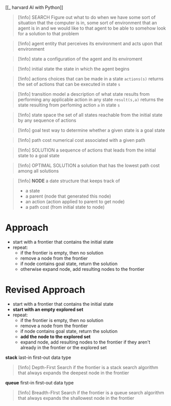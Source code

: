 [[_ harvard AI with Python]]

>[!info] SEARCH
>Figure out what to do when we have some sort of situation that the computer is in, some sort of environment that an agent is in and we would like to that agent to be able to somehow look for a solution to that problem 


>[!info] agent
>entity that perceives its environment and acts upon that environment


>[!info] state
>a configuration of the agent and its enviroment
>


>[!info] initial state
>the state in which the agent begins


>[!info] actions
>choices that can be made in a state
>`actions(s)` returns the set of actions that can be executed in state `s`

>[!info] transition model
>a description of what state results from performing any applicable action in any state
>`result(s,a)` returns the state resulting from perfoming action `a` in state `s`


>[!info] state space
>the set of all states reachable from the initial state by any sequence of actions


>[!info] goal test
>way to determine whether a given state is a goal state

>[!info] path cost
>numerical cost associated with a given path

>[!info] SOLUTION
>a sequence of actions that leads from the initial state to a goal state

>[!info] OPTIMAL SOLUTION
>a solution that has the lowest path cost among all solutions


>[!info] **NODE**
>a date structure that keeps track of
> - a state
> - a parent (node that generated this node)
> - an action (action applied to parent to get node)
> - a path cost (from initial state to node)



# Approach
- start with a frontier that contains the initial state
- repeat:
	- if the frontier is empty, then no solution
	- remove a node from the frontier 
	- if node contains goal state, return the solution
	- otherwise expand node, add resulting nodes to the frontier



# Revised Approach
- start with a frontier that contains the initial state
- **start with an empty explored set**
- repeat:
	- if the frontier is empty, then no solution
	- remove a node from the frontier 
	- if node contains goal state, return the solution
	- **add the node to the explored set**
	- expand node, add resulting nodes to the frontier if they aren't already in the frontier or the explored set

**stack**
last-in first-out data type
>[!info] Depth-First Search
>if the frontier is a stack
>search algorithm that always expands the deepest node in the frontier


**queue**
first-in first-out data type
>[!info] Breadth-FIrst Search
> if the frontier is a queue
> search algorithm that always expands the shallowest node in the frontier











